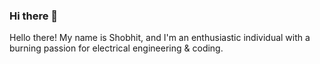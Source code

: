 ### Hi there 👋
Hello there! My name is Shobhit, and I'm an enthusiastic individual with a burning passion for electrical engineering & coding.

